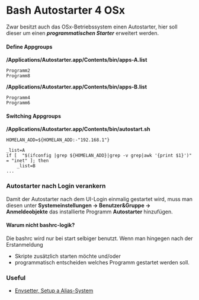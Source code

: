 # Bash Autostarter 4 OSx

Zwar besitzt auch das OSx-Betriebssystem einen Autostarter, hier soll dieser um einen ***programmatischen Starter*** erweitert werden.


#### Define Appgroups

**/Applications/Autostarter.app/Contents/bin/apps-A.list**
```
Programm2
Programm8
```

**/Applications/Autostarter.app/Contents/bin/apps-B.list**
```
Programm4
Programm6
```

#### Switching Appgroups

**/Applications/Autostarter.app/Contents/bin/autostart.sh**
```
HOMELAN_ADD=${HOMELAN_ADD:-"192.168.1"}

_list=A
if [  "$(ifconfig |grep ${HOMELAN_ADD}|grep -v grep|awk '{print $1}')" = "inet" ]; then
    _list=B
...
```

### Autostarter nach Login verankern
Damit der Autostarter nach dem UI-Login einmalig gestartet wird, muss man diesen unter **Systemeinstellungen -> Benutzer&Gruppe -> Anmeldeobjekte** das installierte Programm **Autostarter** hinzufügen.

#### Warum nicht bashrc-logik?
Die bashrc wird nur bei start selbiger benutzt. Wenn man hingegen nach der Erstanmeldung 
- Skripte zusätzlich starten möchte und/oder
- programmatisch entscheiden welches Programm gestartet werden soll.


### Useful
- [Envsetter, Setup a Alias-System](https://github.com/mgeode/)
